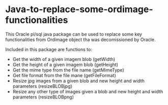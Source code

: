 # Java-to-replace-some-ordimage-functionalities

This Oracle pl/sql java package can be used to replace some key functionalities from Ordimage object tha was decomissioned by Oracle.

Included in this package are functions to:
  - Get the width of a given imagem blob (getWidth)
  - Get the height of a given imagem blob (getHeight)
  - Get the mime type from the file name (getMimeType)
  - Get file format from the file mane (getFileFormat)
  - Resize jpg images from a given blob and new height and width parameters (resizeBLOBjpg)
  - Resize any other type of images given a blob and new height and width parameters (resizeBLOBpng)
